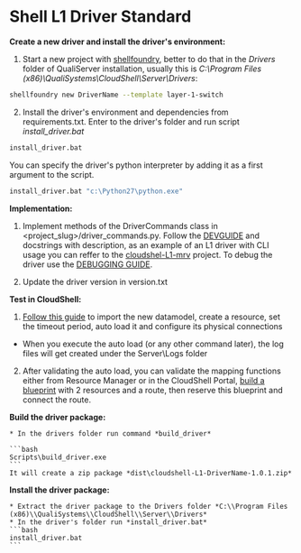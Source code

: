# Shell L1 Driver Standard

**Create a new driver and install the driver's environment:**

1. Start a new project with [shellfoundry](https://github.com/QualiSystems/shellfoundry), better to do that in the *Drivers* folder of QualiServer installation, usually this is *C:\Program Files (x86)\QualiSystems\CloudShell\Server\Drivers*:
```bash
shellfoundry new DriverName --template layer-1-switch
```
2. Install the driver's environment and dependencies from requirements.txt. Enter to the driver's folder and run script *install_driver.bat*
```bash
install_driver.bat
```
You can specify the driver's python interpreter by adding it as a first argument to the script.
```bash
install_driver.bat "c:\Python27\python.exe"
```

**Implementation:**

1. Implement methods of the DriverCommands class in <project_slug>/driver_commands.py. Follow the [DEVGUIDE](https://github.com/QualiSystems/shell-L1-standard/blob/dev/DEVGUIDE.md) and docstrings with description, as an example of an L1 driver with CLI usage you can reffer to the [cloudshel-L1-mrv](https://github.com/QualiSystems/cloudshell-L1-mrv) project.
To debug the driver use the [DEBUGGING GUIDE](https://github.com/QualiSystems/shell-L1-template/blob/dev/DEBUGGING.md).

2. Update the driver version in version.txt

**Test in CloudShell:**
1. [Follow this guide](http://help.quali.com/Online%20Help/8.1.0.4291/Portal/Content/Admn/Cnct-Ctrl-L1-Swch.htm) to import the new datamodel, create a resource, set the timeout period, auto load it and configure its physical connections
  * When you execute the auto load (or any other command later), the log files will get created under the Server\\Logs folder
2. After validating the auto load, you can validate the mapping functions either from Resource Manager or in the CloudShell Portal, [build a blueprint](http://help.quali.com/Online%20Help/8.1.0.4291/Portal/Content/CSP/LAB-MNG/Rsc-Cnct/Phys-Ntwrk-Crt.htm) with 2 resources and a route, then reserve this blueprint and connect the route.


**Build the driver package:**

    * In the drivers folder run command *build_driver*
    
    ```bash
    Scripts\build_driver.exe
    ```
    It will create a zip package *dist\cloudshell-L1-DriverName-1.0.1.zip*
    
**Install the driver package:**

    * Extract the driver package to the Drivers folder *C:\\Program Files (x86)\\QualiSystems\\CloudShell\\Server\\Drivers*
    * In the driver's folder run *install_driver.bat*
    ```bash
    install_driver.bat
    ```

